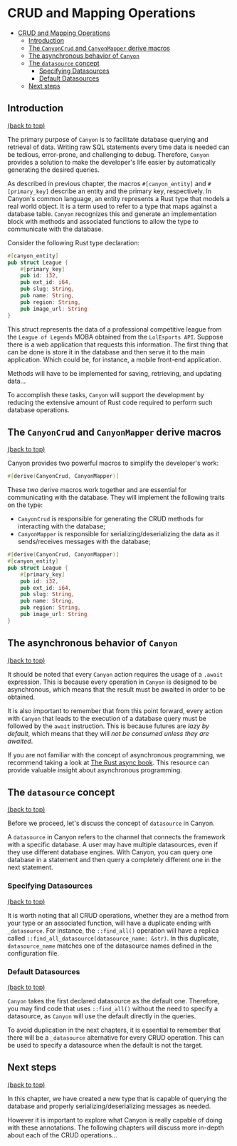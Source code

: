 # CRUD and Mapping Operations

- [CRUD and Mapping Operations](#crud-and-mapping-operations)
  - [Introduction](#introduction)
  - [The `CanyonCrud` and `CanyonMapper` derive macros](#the-canyoncrud-and-canyonmapper-derive-macros)
  - [The asynchronous behavior of `Canyon`](#the-asynchronous-behavior-of-canyon)
  - [The `datasource` concept](#the-datasource-concept)
    - [Specifying Datasources](#specifying-datasources)
    - [Default Datasources](#default-datasources)
  - [Next steps](#next-steps)


## Introduction
[(back to top)](#introduction)

The primary purpose of `Canyon` is to facilitate database querying and retrieval of data. Writing raw SQL statements every time data is needed can be tedious, error-prone, and challenging to debug. Therefore, `Canyon` provides a solution to make the developer's life easier by automatically generating the desired queries.

As described in previous chapter, the macros `#[canyon_entity]` and `#[primary_key]` describe an entity and the primary key, respectively. In Canyon's common language, an entity represents a Rust type that models a real world object. It is a term used to refer to a type that maps against a database table. `Canyon` recognizes this and generate an implementation block with methods and associated functions to allow the type to communicate with the database. 

Consider the following Rust type declaration:

```rust
#[canyon_entity]
pub struct League {
    #[primary_key]
    pub id: i32,
    pub ext_id: i64,
    pub slug: String,
    pub name: String,
    pub region: String,
    pub image_url: String
}
```

This struct represents the data of a professional competitive league from the `League of Legends` MOBA obtained from the `LolEsports API`. Suppose there is a web application that requests this information. The first thing that can be done is store it in the database and then serve it to the main application. Which could be, for instance, a mobile front-end application.

Methods will have to be implemented for saving, retrieving, and updating data...

To accomplish these tasks, `Canyon` will support the development by reducing the extensive amount of Rust code required to perform such database operations.

## The `CanyonCrud` and `CanyonMapper` derive macros
[(back to top)](#introduction)

Canyon provides two powerful macros to simplify the developer's work:

```rust
#[derive(CanyonCrud, CanyonMapper)]
```

These two derive macros work together and are essential for communicating with the database. They will implement the following traits on the type:

- `CanyonCrud` is responsible for generating the CRUD methods for interacting with the database;
- `CanyonMapper` is responsible for serializing/deserializing the data as it sends/receives messages with the database;

```rust
#[derive(CanyonCrud, CanyonMapper)]
#[canyon_entity]
pub struct League {
    #[primary_key]
    pub id: i32,
    pub ext_id: i64,
    pub slug: String,
    pub name: String,
    pub region: String,
    pub image_url: String
}
```

## The asynchronous behavior of `Canyon`
[(back to top)](#introduction)

It should be noted that every `Canyon` action requires the usage of a `.await` expression. This is because every operation in `Canyon` is designed to be asynchronous, which means that the result must be awaited in order to be obtained.

It is also important to remember that from this point forward, every action with `Canyon` that leads to  the execution of a database query must be followed by the `await` instruction. This is because futures are *lazy by default*, which means that they will *not be consumed unless they are awaited*.

If you are not familiar with the concept of asynchronous programming, we recommend taking a look at [The Rust async book](https://rust-lang.github.io/async-book/03_async_await/01_chapter.html). This resource can provide valuable insight about asynchronous programming.

## The `datasource` concept
[(back to top)](#introduction)

Before we proceed, let's discuss the concept of `datasource` in Canyon.

A `datasource` in Canyon refers to the channel that connects the framework with a specific database. A user may have multiple datasources, even if they use different database engines. With Canyon, you can query one database in a statement and then query a completely different one in the next statement.

### Specifying Datasources
[(back to top)](#introduction)

It is worth noting that all CRUD operations, whether they are a method from your type or an associated function, will have a duplicate ending with `_datasource`. For instance, the `::find_all()` operation will have a replica called `::find_all_datasource(datasource_name: &str)`. In this duplicate, `datasource_name` matches one of the datasource names defined in the configuration file.

### Default Datasources
[(back to top)](#introduction)

`Canyon` takes the first declared datasource as the default one. Therefore, you may find code that uses `::find_all()` without the need to specify a datasource, as `Canyon` will use the default directly in the queries.

To avoid duplication in the next chapters, it is essential to remember that there will be a `_datasource` alternative for every CRUD operation. This can be used to specify a datasource when the default is not the target.

## Next steps
[(back to top)](#introduction)

In this chapter, we have created a new type that is capable of querying the database and properly serializing/deserializing messages as needed.

However it is important to explore what Canyon is really capable of doing with these annotations. The following chapters will discuss more in-depth about each of the CRUD operations...